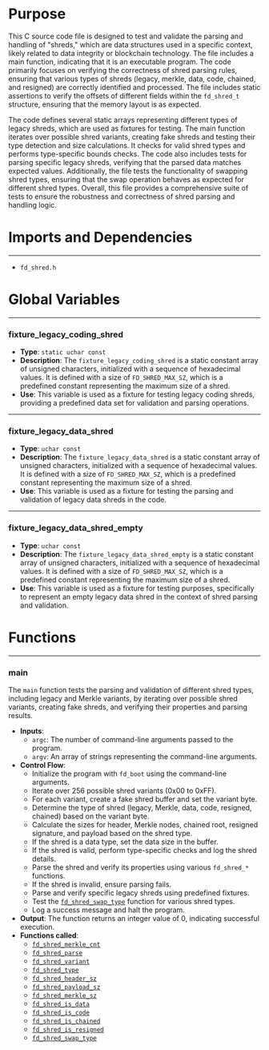 # Purpose
This C source code file is designed to test and validate the parsing and handling of "shreds," which are data structures used in a specific context, likely related to data integrity or blockchain technology. The file includes a main function, indicating that it is an executable program. The code primarily focuses on verifying the correctness of shred parsing rules, ensuring that various types of shreds (legacy, merkle, data, code, chained, and resigned) are correctly identified and processed. The file includes static assertions to verify the offsets of different fields within the `fd_shred_t` structure, ensuring that the memory layout is as expected.

The code defines several static arrays representing different types of legacy shreds, which are used as fixtures for testing. The main function iterates over possible shred variants, creating fake shreds and testing their type detection and size calculations. It checks for valid shred types and performs type-specific bounds checks. The code also includes tests for parsing specific legacy shreds, verifying that the parsed data matches expected values. Additionally, the file tests the functionality of swapping shred types, ensuring that the swap operation behaves as expected for different shred types. Overall, this file provides a comprehensive suite of tests to ensure the robustness and correctness of shred parsing and handling logic.
# Imports and Dependencies

---
- `fd_shred.h`


# Global Variables

---
### fixture\_legacy\_coding\_shred
- **Type**: `static uchar const`
- **Description**: The `fixture_legacy_coding_shred` is a static constant array of unsigned characters, initialized with a sequence of hexadecimal values. It is defined with a size of `FD_SHRED_MAX_SZ`, which is a predefined constant representing the maximum size of a shred.
- **Use**: This variable is used as a fixture for testing legacy coding shreds, providing a predefined data set for validation and parsing operations.


---
### fixture\_legacy\_data\_shred
- **Type**: `uchar const`
- **Description**: The `fixture_legacy_data_shred` is a static constant array of unsigned characters, initialized with a sequence of hexadecimal values. It is defined with a size of `FD_SHRED_MAX_SZ`, which is a predefined constant representing the maximum size of a shred.
- **Use**: This variable is used as a fixture for testing the parsing and validation of legacy data shreds in the code.


---
### fixture\_legacy\_data\_shred\_empty
- **Type**: `uchar const`
- **Description**: The `fixture_legacy_data_shred_empty` is a static constant array of unsigned characters, initialized with a sequence of hexadecimal values. It is defined with a size of `FD_SHRED_MAX_SZ`, which is a predefined constant representing the maximum size of a shred.
- **Use**: This variable is used as a fixture for testing purposes, specifically to represent an empty legacy data shred in the context of shred parsing and validation.


# Functions

---
### main<!-- {{#callable:main}} -->
The `main` function tests the parsing and validation of different shred types, including legacy and Merkle variants, by iterating over possible shred variants, creating fake shreds, and verifying their properties and parsing results.
- **Inputs**:
    - `argc`: The number of command-line arguments passed to the program.
    - `argv`: An array of strings representing the command-line arguments.
- **Control Flow**:
    - Initialize the program with `fd_boot` using the command-line arguments.
    - Iterate over 256 possible shred variants (0x00 to 0xFF).
    - For each variant, create a fake shred buffer and set the variant byte.
    - Determine the type of shred (legacy, Merkle, data, code, resigned, chained) based on the variant byte.
    - Calculate the sizes for header, Merkle nodes, chained root, resigned signature, and payload based on the shred type.
    - If the shred is a data type, set the data size in the buffer.
    - If the shred is valid, perform type-specific checks and log the shred details.
    - Parse the shred and verify its properties using various `fd_shred_*` functions.
    - If the shred is invalid, ensure parsing fails.
    - Parse and verify specific legacy shreds using predefined fixtures.
    - Test the [`fd_shred_swap_type`](fd_shred.h.driver.md#fd_shred_swap_type) function for various shred types.
    - Log a success message and halt the program.
- **Output**: The function returns an integer value of 0, indicating successful execution.
- **Functions called**:
    - [`fd_shred_merkle_cnt`](fd_shred.h.driver.md#fd_shred_merkle_cnt)
    - [`fd_shred_parse`](fd_shred.c.driver.md#fd_shred_parse)
    - [`fd_shred_variant`](fd_shred.h.driver.md#fd_shred_variant)
    - [`fd_shred_type`](fd_shred.h.driver.md#fd_shred_type)
    - [`fd_shred_header_sz`](fd_shred.h.driver.md#fd_shred_header_sz)
    - [`fd_shred_payload_sz`](fd_shred.h.driver.md#fd_shred_payload_sz)
    - [`fd_shred_merkle_sz`](fd_shred.h.driver.md#fd_shred_merkle_sz)
    - [`fd_shred_is_data`](fd_shred.h.driver.md#fd_shred_is_data)
    - [`fd_shred_is_code`](fd_shred.h.driver.md#fd_shred_is_code)
    - [`fd_shred_is_chained`](fd_shred.h.driver.md#fd_shred_is_chained)
    - [`fd_shred_is_resigned`](fd_shred.h.driver.md#fd_shred_is_resigned)
    - [`fd_shred_swap_type`](fd_shred.h.driver.md#fd_shred_swap_type)


